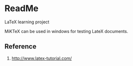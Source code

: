 ReadMe
======

LaTeX learning project

MiKTeX  can be used in windows for testing LateX documents.



Reference
---------
1. <http://www.latex-tutorial.com/>


